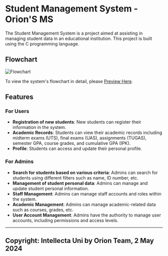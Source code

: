 # Student Management System - Orion'S MS

The Student Management System is a project aimed at assisting in managing student data in an educational institution. This project is built using the C programming language.


## Flowchart

![Flowchart](flow_ongoing.png)

To view the system's flowchart in detail, please [Preview Here](https://cacoo.com/diagrams/aoZuYT59UtRwv4Go/97711).


## Features

### For Users

- **Registration of new students**: New students can register their information in the system.
- **Academic Records**: Students can view their academic records including midterm exams (UTS), final exams (UAS), assignments (TUGAS), semester GPA, course grades, and cumulative GPA (IPK).
- **Profile**: Students can access and update their personal profile.

### For Admins

- **Search for students based on various criteria**: Admins can search for students using different filters such as name, ID number, etc.
- **Management of student personal data**: Admins can manage and update student personal information.
- **Staff Management**: Admins can manage staff accounts and roles within the system.
- **Academic Management**: Admins can manage academic-related data such as courses, grades, etc.
- **User Account Management**: Admins have the authority to manage user accounts, including permissions and access levels.

--------------------------------------------------------------------------------------------
Copyright: Intellecta Uni by Orion Team, 2 May 2024
--------------------------------------------------------------------------------------------















